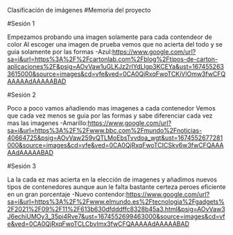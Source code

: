 Clasificación de imágenes
#Memoria del proyecto

#Sesión 1

Empezamos probando una imagen solamente para cada contendeor de color
Al escoger una imagen de prueba vemos que no acierta del todo y se guia solamente por las formas
-Azul:https://www.google.com/url?sa=i&url=https%3A%2F%2Fcartonlab.com%2Fblog%2Ftipos-de-carton-aplicaciones%2F&psig=AOvVaw1uGLKJz2rIYdLlgp3KCEYa&ust=1674552633615000&source=images&cd=vfe&ved=0CA0QjRxqFwoTCKiVlOmw3fwCFQAAAAAdAAAAABAD    

#Sesión 2
    
Poco a poco vamos añadiendo mas imagenes a cada contenedor
Vemos que cada vez menos se guia por las formas y sabe diferenciar cada vez mas las imagenes
-Amarillo:https://www.google.com/url?sa=i&url=https%3A%2F%2Fwww.bbc.com%2Fmundo%2Fnoticias-40664725&psig=AOvVaw259vQTLMoEbsTvvdoa_wgt&ust=1674552677281000&source=images&cd=vfe&ved=0CA0QjRxqFwoTCICSkv6w3fwCFQAAAAAdAAAAABAD

#Sesión 3
        
La Ia cada ez mas acierta en la elección de imagenes y añadimos nuevos tipos de contenedores aunque aun le falta bastante certeza peroes eficiente en un gran porcentaje
-Nuevo contendor:https://www.google.com/url?sa=i&url=https%3A%2F%2Fwww.elmundo.es%2Ftecnologia%2Fgadgets%2F2021%2F09%2F11%2F613b630dfdddffc8328b45a3.html&psig=AOvVaw3J6echiUMOy3_35pi4Rve7&ust=1674552699463000&source=images&cd=vfe&ved=0CA0QjRxqFwoTCLCbvImx3fwCFQAAAAAdAAAAABAD
    
    
